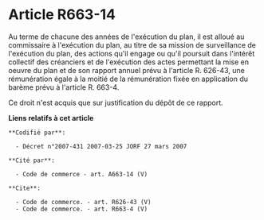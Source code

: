 # Article R663-14

Au terme de chacune des années de l'exécution du plan, il est alloué au commissaire à l'exécution du plan, au titre de sa
mission de surveillance de l'exécution du plan, des actions qu'il engage ou qu'il poursuit dans l'intérêt collectif des
créanciers et de l'exécution des actes permettant la mise en oeuvre du plan et de son rapport annuel prévu à l'article R.
626-43, une rémunération égale à la moitié de la rémunération fixée en application du barème prévu à l'article R. 663-4.

Ce droit n'est acquis que sur justification du dépôt de ce rapport.

**Liens relatifs à cet article**

	**Codifié par**:

	  - Décret n°2007-431 2007-03-25 JORF 27 mars 2007

	**Cité par**:

	  - Code de commerce - art. A663-14 (V)

	**Cite**:

	  - Code de commerce. - art. R626-43 (V)
	  - Code de commerce. - art. R663-4 (V)
